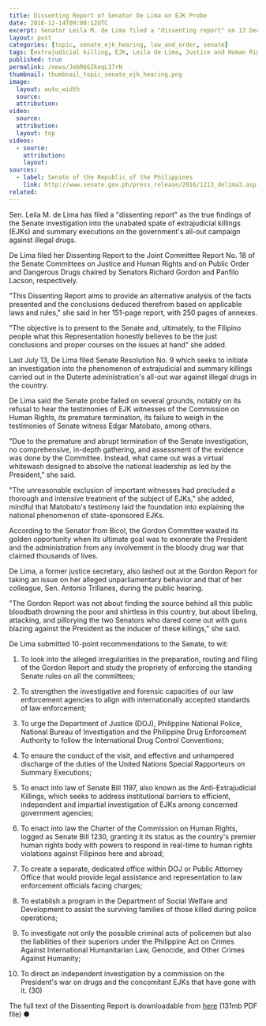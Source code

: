 ```yaml
---
title: Dissenting Report of Senator De Lima on EJK Probe
date: 2016-12-14T09:08:12UTC
excerpt: Senator Leila M. de Lima filed a "dissenting report" on 13 December 2016 as the true findings of the Senate investigation into the extrajudicial killings on the government's all-out campaign against illegal drugs.
layout: post
categories: [topic, senate_ejk_hearing, law_and_order, senate]
tags: [extrajudicial killing, EJK, Leila de Lima, Justice and Human Rights Committee, Senate]
published: true
permalink: /news/JebR6G2keqL37rN
thumbnail: thumbnail_topic_senate_ejk_hearing.png
image:
  layout: auto_width
  source: 
  attribution: 
video:
  source: 
  attribution: 
  layout: top
videos:
  - source: 
    attribution: 
    layout: 
sources:
  - label: Senate of the Republic of the Philippines
    link: http://www.senate.gov.ph/press_release/2016/1213_delima3.asp
related:
---
```


Sen. Leila M. de Lima has filed a "dissenting report" as the true findings of the Senate investigation into the unabated spate of extrajudicial killings (EJKs) and summary executions on the government's all-out campaign against illegal drugs.

De Lima filed her Dissenting Report to the Joint Committee Report No. 18 of the Senate Committees on Justice and Human Rights and on Public Order and Dangerous Drugs chaired by Senators Richard Gordon and Panfilo Lacson, respectively.

"This Dissenting Report aims to provide an alternative analysis of the facts presented and the conclusions deduced therefrom based on applicable laws and rules," she said in her 151-page report, with 250 pages of annexes.

"The objective is to present to the Senate and, ultimately, to the Filipino people what this Representation honestly believes to be the just conclusions and proper courses on the issues at hand" she added.

Last July 13, De Lima filed Senate Resolution No. 9 which seeks to initiate an investigation into the phenomenon of extrajudicial and summary killings carried out in the Duterte administration's all-out war against illegal drugs in the country.

De Lima said the Senate probe failed on several grounds, notably on its refusal to hear the testimonies of EJK witnesses of the Commission on Human Rights, its premature termination, its failure to weigh in the testimonies of Senate witness Edgar Matobato, among others.

"Due to the premature and abrupt termination of the Senate investigation, no comprehensive, in-depth gathering, and assessment of the evidence was done by the Committee. Instead, what came out was a virtual whitewash designed to absolve the national leadership as led by the President," she said.

"The unreasonable exclusion of important witnesses had precluded a thorough and intensive treatment of the subject of EJKs," she added, mindful that Matobato's testimony laid the foundation into explaining the national phenomenon of state-sponsored EJKs.

According to the Senator from Bicol, the Gordon Committee wasted its golden opportunity when its ultimate goal was to exonerate the President and the administration from any involvement in the bloody drug war that claimed thousands of lives.

De Lima, a former justice secretary, also lashed out at the Gordon Report for taking an issue on her alleged unparliamentary behavior and that of her colleague, Sen. Antonio Trillanes, during the public hearing.

"The Gordon Report was not about finding the source behind all this public bloodbath drowning the poor and shirtless in this country, but about libeling, attacking, and pillorying the two Senators who dared come out with guns blazing against the President as the inducer of these killings," she said.

De Lima submitted 10-point recommendations to the Senate, to wit:

1. To look into the alleged irregularities in the preparation, routing and filing of the Gordon Report and study the propriety of enforcing the standing Senate rules on all the committees;

2. To strengthen the investigative and forensic capacities of our law enforcement agencies to align with internationally accepted standards of law enforcement;

3. To urge the Department of Justice (DOJ), Philippine National Police, National Bureau of Investigation and the Philippine Drug Enforcement Authority to follow the International Drug Control Conventions;

4. To ensure the conduct of the visit, and effective and unhampered discharge of the duties of the United Nations Special Rapporteurs on Summary Executions;

5. To enact into law of Senate Bill 1197, also known as the Anti-Extrajudicial Killings, which seeks to address institutional barriers to efficient, independent and impartial investigation of EJKs among concerned government agencies;

6. To enact into law the Charter of the Commission on Human Rights, logged as Senate Bill 1230, granting it its status as the country's premier human rights body with powers to respond in real-time to human rights violations against Filipinos here and abroad;

7. To create a separate, dedicated office within DOJ or Public Attorney Office that would provide legal assistance and representation to law enforcement officials facing charges;

8. To establish a program in the Department of Social Welfare and Development to assist the surviving families of those killed during police operations;

9. To investigate not only the possible criminal acts of policemen but also the liabilities of their superiors under the Philippine Act on Crimes Against International Humanitarian Law, Genocide, and Other Crimes Against Humanity;

10. To direct an independent investigation by a commission on the President's war on drugs and the concomitant EJKs that have gone with it. (30)

The full text of the Dissenting Report is downloadable from [here](https://drive.google.com/file/d/0B0ncry3kjXKdUjJFaENpOHN0SVU/view) (131mb PDF file)
&#x25cf;
